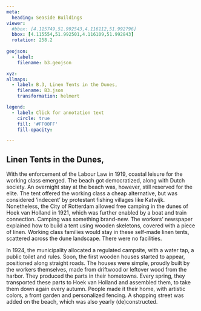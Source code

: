 ```yaml
---
meta:
  heading: Seaside Buildings
viewer:
  #bbox: [4.115749,51.992543,4.116112,51.992796]
  bbox: [4.115554,51.992501,4.116109,51.992843]
  rotation: 258.2
  
geojson:
  - label:
    filename: b3.geojson

xyz:
allmaps:
  - label: B.3, Linen Tents in the Dunes,
    filename: B3.json
    transformation: helmert

legend: 
  - label: Click for annotation text
    circle: true
    fill: '#FF00FF'
    fill-opacity: 

---
```


## Linen Tents in the Dunes,

With the enforcement of the Labour Law in 1919, coastal leisure for the working class emerged. The beach got democratized, along with Dutch society. An overnight stay at the beach was, however, still reserved for the elite. The tent offered the working class a cheap alternative, but was considered ‘indecent’ by protestant fishing villages like Katwijk. Nonetheless, the City of Rotterdam allowed free camping in the dunes of Hoek van Holland in 1921, which was further enabled by a boat and train connection. Camping was something brand-new. The workers’ newspaper explained how to build a tent using wooden skeletons, covered with a piece of linen. Working class families would stay in these self-made linen tents, scattered across the dune landscape. There were no facilities.

In 1924, the municipality allocated a regulated campsite, with a water tap, a public toilet and rules. Soon, the first wooden houses started to appear, positioned along straight roads. The houses were simple, proudly built by the workers themselves, made from driftwood  or leftover wood from the harbor. They produced the parts in their hometowns. Every spring, they transported these parts to Hoek van Holland and assembled them, to take them down again every autumn. People made it their home, with artistic colors, a front garden and personalized fencing. A shopping street was added on the beach, which was also yearly (de)constructed.